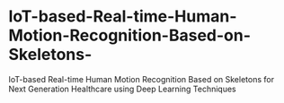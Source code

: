 # IoT-based-Real-time-Human-Motion-Recognition-Based-on-Skeletons-
IoT-based Real-time Human Motion Recognition Based on Skeletons for Next Generation Healthcare using Deep Learning Techniques
